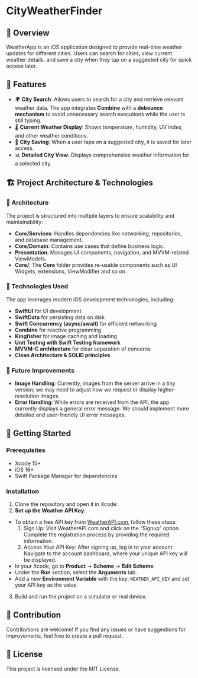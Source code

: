 # CityWeatherFinder

## 📌 Overview
WeatherApp is an iOS application designed to provide real-time weather updates for different cities. Users can search for cities, view current weather details, and save a city when they tap on a suggested city for quick access later.

## 🌟 Features
- 🌍 **City Search**: Allows users to search for a city and retrieve relevant weather data. The app integrates **Combine** with a **debounce mechanism** to avoid unnecessary search executions while the user is still typing.
- 🌡 **Current Weather Display**: Shows temperature, humidity, UV index, and other weather conditions.
- 📌 **City Saving**: When a user taps on a suggested city, it is saved for later access.
- 📊 **Detailed City View**: Displays comprehensive weather information for a selected city.

## 🏗 Project Architecture & Technologies

### 🔹 Architecture
The project is structured into multiple layers to ensure scalability and maintainability:
- **Core/Services**: Handles dependencies like networking, repositories, and database management.
- **Core/Domain**: Contains use cases that define business logic.
- **Presentation**: Manages UI components, navigation, and MVVM-related ViewModels.
- **Core/**: The **Core** folder provides re-usable components such as UI Widgets, extensions, ViewModifier and so on.

### 🔹 Technologies Used
The app leverages modern iOS development technologies, including:
- **SwiftUI** for UI development
- **SwiftData** for persisting data on disk
- **Swift Concurrency (async/await)** for efficient networking
- **Combine** for reactive programming
- **Kingfisher** for image caching and loading
- **Unit Testing with Swift Testing framework**
- **MVVM-C architecture** for clear separation of concerns
- **Clean Architecture & SOLID principles**

### 🔹 Future Improvements
- **Image Handling**: Currently, images from the server arrive in a tiny version; we may need to adjust how we request or display higher-resolution images.
- **Error Handling**: While errors are received from the API, the app currently displays a general error message. We should implement more detailed and user-friendly UI error messages.

## 🚀 Getting Started

### Prerequisites
- Xcode 15+
- iOS 16+
- Swift Package Manager for dependencies

### Installation
1. Clone the repository and open it in Xcode:
2. **Set up the Weather API Key**:
- To obtain a free API key from [WeatherAPI.com](https://www.weatherapi.com), follow these steps:
	1.	Sign Up: Visit WeatherAPI.com and click on the “Signup” option. Complete the registration process by providing the required information.
	2.	Access Your API Key: After signing up, log in to your account. Navigate to the account dashboard, where your unique API key will be displayed.
- In your Xcode, go to **Product** → **Scheme** → **Edit Scheme**.
- Under the **Run** section, select the **Arguments** tab.
- Add a new **Environment Variable** with the key: `WEATHER_API_KEY` and set your API key as the value.

3. Build and run the project on a simulator or real device.

## 📌 Contribution
Contributions are welcome! If you find any issues or have suggestions for improvements, feel free to create a pull request.

## 📜 License
This project is licensed under the MIT License.
